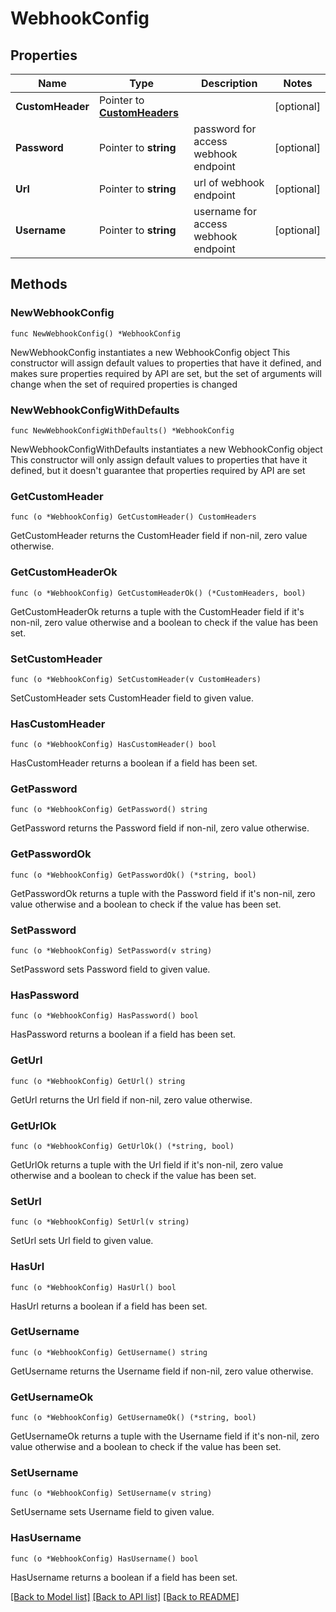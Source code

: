 # WebhookConfig

## Properties

Name | Type | Description | Notes
------------ | ------------- | ------------- | -------------
**CustomHeader** | Pointer to [**CustomHeaders**](CustomHeaders.md) |  | [optional] 
**Password** | Pointer to **string** | password for access webhook endpoint | [optional] 
**Url** | Pointer to **string** | url of webhook endpoint | [optional] 
**Username** | Pointer to **string** | username for access webhook endpoint | [optional] 

## Methods

### NewWebhookConfig

`func NewWebhookConfig() *WebhookConfig`

NewWebhookConfig instantiates a new WebhookConfig object
This constructor will assign default values to properties that have it defined,
and makes sure properties required by API are set, but the set of arguments
will change when the set of required properties is changed

### NewWebhookConfigWithDefaults

`func NewWebhookConfigWithDefaults() *WebhookConfig`

NewWebhookConfigWithDefaults instantiates a new WebhookConfig object
This constructor will only assign default values to properties that have it defined,
but it doesn't guarantee that properties required by API are set

### GetCustomHeader

`func (o *WebhookConfig) GetCustomHeader() CustomHeaders`

GetCustomHeader returns the CustomHeader field if non-nil, zero value otherwise.

### GetCustomHeaderOk

`func (o *WebhookConfig) GetCustomHeaderOk() (*CustomHeaders, bool)`

GetCustomHeaderOk returns a tuple with the CustomHeader field if it's non-nil, zero value otherwise
and a boolean to check if the value has been set.

### SetCustomHeader

`func (o *WebhookConfig) SetCustomHeader(v CustomHeaders)`

SetCustomHeader sets CustomHeader field to given value.

### HasCustomHeader

`func (o *WebhookConfig) HasCustomHeader() bool`

HasCustomHeader returns a boolean if a field has been set.

### GetPassword

`func (o *WebhookConfig) GetPassword() string`

GetPassword returns the Password field if non-nil, zero value otherwise.

### GetPasswordOk

`func (o *WebhookConfig) GetPasswordOk() (*string, bool)`

GetPasswordOk returns a tuple with the Password field if it's non-nil, zero value otherwise
and a boolean to check if the value has been set.

### SetPassword

`func (o *WebhookConfig) SetPassword(v string)`

SetPassword sets Password field to given value.

### HasPassword

`func (o *WebhookConfig) HasPassword() bool`

HasPassword returns a boolean if a field has been set.

### GetUrl

`func (o *WebhookConfig) GetUrl() string`

GetUrl returns the Url field if non-nil, zero value otherwise.

### GetUrlOk

`func (o *WebhookConfig) GetUrlOk() (*string, bool)`

GetUrlOk returns a tuple with the Url field if it's non-nil, zero value otherwise
and a boolean to check if the value has been set.

### SetUrl

`func (o *WebhookConfig) SetUrl(v string)`

SetUrl sets Url field to given value.

### HasUrl

`func (o *WebhookConfig) HasUrl() bool`

HasUrl returns a boolean if a field has been set.

### GetUsername

`func (o *WebhookConfig) GetUsername() string`

GetUsername returns the Username field if non-nil, zero value otherwise.

### GetUsernameOk

`func (o *WebhookConfig) GetUsernameOk() (*string, bool)`

GetUsernameOk returns a tuple with the Username field if it's non-nil, zero value otherwise
and a boolean to check if the value has been set.

### SetUsername

`func (o *WebhookConfig) SetUsername(v string)`

SetUsername sets Username field to given value.

### HasUsername

`func (o *WebhookConfig) HasUsername() bool`

HasUsername returns a boolean if a field has been set.


[[Back to Model list]](../README.md#documentation-for-models) [[Back to API list]](../README.md#documentation-for-api-endpoints) [[Back to README]](../README.md)



